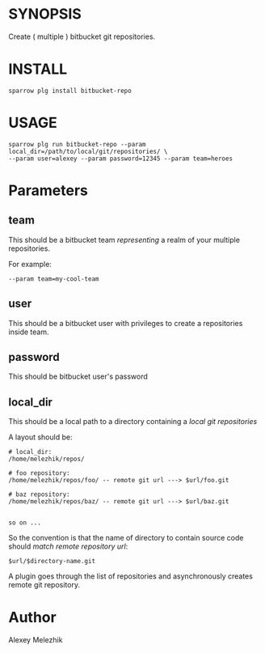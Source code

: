 # SYNOPSIS

Create ( multiple ) bitbucket git repositories.


# INSTALL

    sparrow plg install bitbucket-repo


# USAGE

    sparrow plg run bitbucket-repo --param local_dir=/path/to/local/git/repositories/ \
    --param user=alexey --param password=12345 --param team=heroes
    


# Parameters

## team

This should be a bitbucket team  _representing_ a realm of your multiple repositories.

For example:

    --param team=my-cool-team

## user

This should be a bitbucket user with privileges to create a repositories inside team.

## password

This should be bitbucket user's password

## local_dir

This should be a local path to a directory containing a _local git repositories_

A layout should be:

    # local_dir:
    /home/melezhik/repos/

    # foo repository:
    /home/melezhik/repos/foo/ -- remote git url ---> $url/foo.git

    # baz repository:
    /home/melezhik/repos/baz/ -- remote git url ---> $url/baz.git


    so on ...

So the convention is that the name of directory to contain source code should _match_
_remote repository url_:

    $url/$directory-name.git

A plugin goes through the list of repositories and asynchronously creates remote git repository.

# Author

Alexey Melezhik

